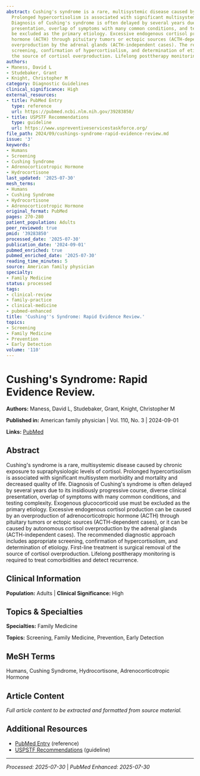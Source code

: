 ```yaml
---
abstract: Cushing's syndrome is a rare, multisystemic disease caused by chronic exposure to supraphysiologic levels of cortisol.
  Prolonged hypercortisolism is associated with significant multisystem morbidity and mortality and decreased quality of life.
  Diagnosis of Cushing's syndrome is often delayed by several years due to its insidiously progressive course, diverse clinical
  presentation, overlap of symptoms with many common conditions, and testing complexity. Exogenous glucocorticoid use must
  be excluded as the primary etiology. Excessive endogenous cortisol production can be caused by an overproduction of adrenocorticotropic
  hormone (ACTH) through pituitary tumors or ectopic sources (ACTH-dependent cases), or it can be caused by autonomous cortisol
  overproduction by the adrenal glands (ACTH-independent cases). The recommended diagnostic approach includes appropriate
  screening, confirmation of hypercortisolism, and determination of etiology. First-line treatment is surgical removal of
  the source of cortisol overproduction. Lifelong posttherapy monitoring is required to treat comorbidities and detect recurrence.
authors:
- Maness, David L
- Studebaker, Grant
- Knight, Christopher M
category: Diagnostic Guidelines
clinical_significance: High
external_resources:
- title: PubMed Entry
  type: reference
  url: https://pubmed.ncbi.nlm.nih.gov/39283850/
- title: USPSTF Recommendations
  type: guideline
  url: https://www.uspreventiveservicestaskforce.org/
file_path: 2024/09/cushings-syndrome-rapid-evidence-review.md
issue: '3'
keywords:
- Humans
- Screening
- Cushing Syndrome
- Adrenocorticotropic Hormone
- Hydrocortisone
last_updated: '2025-07-30'
mesh_terms:
- Humans
- Cushing Syndrome
- Hydrocortisone
- Adrenocorticotropic Hormone
original_format: PubMed
pages: 270-280
patient_population: Adults
peer_reviewed: true
pmid: '39283850'
processed_date: '2025-07-30'
publication_date: '2024-09-01'
pubmed_enriched: true
pubmed_enriched_date: '2025-07-30'
reading_time_minutes: 5
source: American family physician
specialty:
- Family Medicine
status: processed
tags:
- clinical-review
- family-practice
- clinical-medicine
- pubmed-enhanced
title: 'Cushing''s Syndrome: Rapid Evidence Review.'
topics:
- Screening
- Family Medicine
- Prevention
- Early Detection
volume: '110'
---
```


# Cushing's Syndrome: Rapid Evidence Review.

**Authors:** Maness, David L, Studebaker, Grant, Knight, Christopher M

**Published in:** American family physician | Vol. 110, No. 3 | 2024-09-01

**Links:** [PubMed](https://pubmed.ncbi.nlm.nih.gov/39283850/)

## Abstract

Cushing's syndrome is a rare, multisystemic disease caused by chronic exposure to supraphysiologic levels of cortisol. Prolonged hypercortisolism is associated with significant multisystem morbidity and mortality and decreased quality of life. Diagnosis of Cushing's syndrome is often delayed by several years due to its insidiously progressive course, diverse clinical presentation, overlap of symptoms with many common conditions, and testing complexity. Exogenous glucocorticoid use must be excluded as the primary etiology. Excessive endogenous cortisol production can be caused by an overproduction of adrenocorticotropic hormone (ACTH) through pituitary tumors or ectopic sources (ACTH-dependent cases), or it can be caused by autonomous cortisol overproduction by the adrenal glands (ACTH-independent cases). The recommended diagnostic approach includes appropriate screening, confirmation of hypercortisolism, and determination of etiology. First-line treatment is surgical removal of the source of cortisol overproduction. Lifelong posttherapy monitoring is required to treat comorbidities and detect recurrence.

## Clinical Information

**Population:** Adults | **Clinical Significance:** High

## Topics & Specialties

**Specialties:** Family Medicine

**Topics:** Screening, Family Medicine, Prevention, Early Detection

## MeSH Terms

Humans, Cushing Syndrome, Hydrocortisone, Adrenocorticotropic Hormone

## Article Content

*Full article content to be extracted and formatted from source material.*

## Additional Resources

- [PubMed Entry](https://pubmed.ncbi.nlm.nih.gov/39283850/) (reference)
- [USPSTF Recommendations](https://www.uspreventiveservicestaskforce.org/) (guideline)

---

*Processed: 2025-07-30* | *PubMed Enhanced: 2025-07-30*
